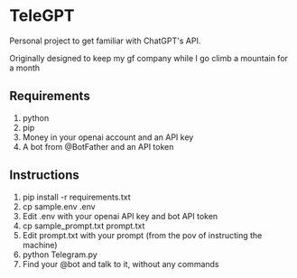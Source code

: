 # TeleGPT

Personal project to get familiar with ChatGPT's API. 

Originally designed to keep my gf company while I go climb a mountain for a month

## Requirements
1. python
2. pip
3. Money in your openai account and an API key
4. A bot from @BotFather and an API token

## Instructions
1. pip install -r requirements.txt
2. cp sample.env .env
3. Edit .env with your openai API key and bot API token
4. cp sample_prompt.txt prompt.txt
5. Edit prompt.txt with your prompt (from the pov of instructing the machine)
6. python Telegram.py
7. Find your @bot and talk to it, without any commands